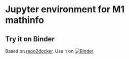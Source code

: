 # Jupyter environment for M1 mathinfo

## Try it on Binder

Based on [repo2docker](https://repo2docker.readthedocs.io/en/latest/usage.html).
Use it on [![Binder](https://mybinder.org/badge_logo.svg)](https://mybinder.org/v2/gh/mastermic/binder-template/master)
